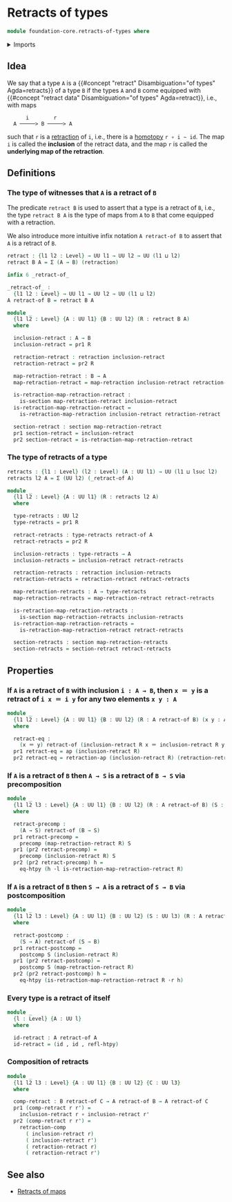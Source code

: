 # Retracts of types

```agda
module foundation-core.retracts-of-types where
```

<details><summary>Imports</summary>

```agda
open import foundation.action-on-identifications-functions
open import foundation.dependent-pair-types
open import foundation.function-extensionality
open import foundation.universe-levels
open import foundation.whiskering-homotopies-composition

open import foundation-core.function-types
open import foundation-core.homotopies
open import foundation-core.identity-types
open import foundation-core.postcomposition-functions
open import foundation-core.precomposition-functions
open import foundation-core.retractions
open import foundation-core.sections
```

</details>

## Idea

We say that a type `A` is a
{{#concept "retract" Disambiguation="of types" Agda=retracts}} of a type `B` if
the types `A` and `B` come equipped with
{{#concept "retract data" Disambiguation="of types" Agda=retract}}, i.e., with
maps

```text
      i        r
  A ─────> B ─────> A
```

such that `r` is a [retraction](foundation-core.retractions.md) of `i`, i.e.,
there is a [homotopy](foundation-core.homotopies.md) `r ∘ i ~ id`. The map `i`
is called the **inclusion** of the retract data, and the map `r` is called the
**underlying map of the retraction**.

## Definitions

### The type of witnesses that `A` is a retract of `B`

The predicate `retract B` is used to assert that a type is a retract of `B`,
i.e., the type `retract B A` is the type of maps from `A` to `B` that come
equipped with a retraction.

We also introduce more intuitive infix notation `A retract-of B` to assert that
`A` is a retract of `B`.

```agda
retract : {l1 l2 : Level} → UU l1 → UU l2 → UU (l1 ⊔ l2)
retract B A = Σ (A → B) (retraction)

infix 6 _retract-of_

_retract-of_ :
  {l1 l2 : Level} → UU l1 → UU l2 → UU (l1 ⊔ l2)
A retract-of B = retract B A

module _
  {l1 l2 : Level} {A : UU l1} {B : UU l2} (R : retract B A)
  where

  inclusion-retract : A → B
  inclusion-retract = pr1 R

  retraction-retract : retraction inclusion-retract
  retraction-retract = pr2 R

  map-retraction-retract : B → A
  map-retraction-retract = map-retraction inclusion-retract retraction-retract

  is-retraction-map-retraction-retract :
    is-section map-retraction-retract inclusion-retract
  is-retraction-map-retraction-retract =
    is-retraction-map-retraction inclusion-retract retraction-retract

  section-retract : section map-retraction-retract
  pr1 section-retract = inclusion-retract
  pr2 section-retract = is-retraction-map-retraction-retract
```

### The type of retracts of a type

```agda
retracts : {l1 : Level} (l2 : Level) (A : UU l1) → UU (l1 ⊔ lsuc l2)
retracts l2 A = Σ (UU l2) (_retract-of A)

module _
  {l1 l2 : Level} {A : UU l1} (R : retracts l2 A)
  where

  type-retracts : UU l2
  type-retracts = pr1 R

  retract-retracts : type-retracts retract-of A
  retract-retracts = pr2 R

  inclusion-retracts : type-retracts → A
  inclusion-retracts = inclusion-retract retract-retracts

  retraction-retracts : retraction inclusion-retracts
  retraction-retracts = retraction-retract retract-retracts

  map-retraction-retracts : A → type-retracts
  map-retraction-retracts = map-retraction-retract retract-retracts

  is-retraction-map-retraction-retracts :
    is-section map-retraction-retracts inclusion-retracts
  is-retraction-map-retraction-retracts =
    is-retraction-map-retraction-retract retract-retracts

  section-retracts : section map-retraction-retracts
  section-retracts = section-retract retract-retracts
```

## Properties

### If `A` is a retract of `B` with inclusion `i : A → B`, then `x ＝ y` is a retract of `i x ＝ i y` for any two elements `x y : A`

```agda
module _
  {l1 l2 : Level} {A : UU l1} {B : UU l2} (R : A retract-of B) (x y : A)
  where

  retract-eq :
    (x ＝ y) retract-of (inclusion-retract R x ＝ inclusion-retract R y)
  pr1 retract-eq = ap (inclusion-retract R)
  pr2 retract-eq = retraction-ap (inclusion-retract R) (retraction-retract R)
```

### If `A` is a retract of `B` then `A → S` is a retract of `B → S` via precomposition

```agda
module _
  {l1 l2 l3 : Level} {A : UU l1} {B : UU l2} (R : A retract-of B) (S : UU l3)
  where

  retract-precomp :
    (A → S) retract-of (B → S)
  pr1 retract-precomp =
    precomp (map-retraction-retract R) S
  pr1 (pr2 retract-precomp) =
    precomp (inclusion-retract R) S
  pr2 (pr2 retract-precomp) h =
    eq-htpy (h ·l is-retraction-map-retraction-retract R)
```

### If `A` is a retract of `B` then `S → A` is a retract of `S → B` via postcomposition

```agda
module _
  {l1 l2 l3 : Level} {A : UU l1} {B : UU l2} (S : UU l3) (R : A retract-of B)
  where

  retract-postcomp :
    (S → A) retract-of (S → B)
  pr1 retract-postcomp =
    postcomp S (inclusion-retract R)
  pr1 (pr2 retract-postcomp) =
    postcomp S (map-retraction-retract R)
  pr2 (pr2 retract-postcomp) h =
    eq-htpy (is-retraction-map-retraction-retract R ·r h)
```

### Every type is a retract of itself

```agda
module _
  {l : Level} {A : UU l}
  where

  id-retract : A retract-of A
  id-retract = (id , id , refl-htpy)
```

### Composition of retracts

```agda
module _
  {l1 l2 l3 : Level} {A : UU l1} {B : UU l2} {C : UU l3}
  where

  comp-retract : B retract-of C → A retract-of B → A retract-of C
  pr1 (comp-retract r r') =
    inclusion-retract r ∘ inclusion-retract r'
  pr2 (comp-retract r r') =
    retraction-comp
      ( inclusion-retract r)
      ( inclusion-retract r')
      ( retraction-retract r)
      ( retraction-retract r')
```

## See also

- [Retracts of maps](foundation.retracts-of-maps.md)
